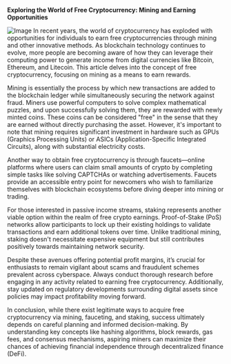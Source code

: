 **Exploring the World of Free Cryptocurrency: Mining and Earning Opportunities**


![Image](https://github.com/user-attachments/assets/31692037-0104-4703-abd1-696b6a7dd41b)
In recent years, the world of cryptocurrency has exploded with opportunities for individuals to earn free cryptocurrencies through mining and other innovative methods. As blockchain technology continues to evolve, more people are becoming aware of how they can leverage their computing power to generate income from digital currencies like Bitcoin, Ethereum, and Litecoin. This article delves into the concept of free cryptocurrency, focusing on mining as a means to earn rewards.

Mining is essentially the process by which new transactions are added to the blockchain ledger while simultaneously securing the network against fraud. Miners use powerful computers to solve complex mathematical puzzles, and upon successfully solving them, they are rewarded with newly minted coins. These coins can be considered "free" in the sense that they are earned without directly purchasing the asset. However, it's important to note that mining requires significant investment in hardware such as GPUs (Graphics Processing Units) or ASICs (Application-Specific Integrated Circuits), along with substantial electricity costs.

Another way to obtain free cryptocurrency is through faucets—online platforms where users can claim small amounts of crypto by completing simple tasks like solving CAPTCHAs or watching advertisements. Faucets provide an accessible entry point for newcomers who wish to familiarize themselves with blockchain ecosystems before diving deeper into mining or trading.

For those interested in passive income streams, staking represents another viable option within the realm of free crypto earnings. Proof-of-Stake (PoS) networks allow participants to lock up their existing holdings to validate transactions and earn additional tokens over time. Unlike traditional mining, staking doesn't necessitate expensive equipment but still contributes positively towards maintaining network security.

Despite these avenues offering potential profit margins, it’s crucial for enthusiasts to remain vigilant about scams and fraudulent schemes prevalent across cyberspace. Always conduct thorough research before engaging in any activity related to earning free cryptocurrency. Additionally, stay updated on regulatory developments surrounding digital assets since policies may impact profitability moving forward.

In conclusion, while there exist legitimate ways to acquire free cryptocurrency via mining, fauceting, and staking, success ultimately depends on careful planning and informed decision-making. By understanding key concepts like hashing algorithms, block rewards, gas fees, and consensus mechanisms, aspiring miners can maximize their chances of achieving financial independence through decentralized finance (DeFi).